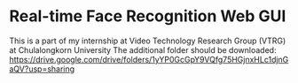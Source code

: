 # Real-time Face Recognition Web GUI
This is a part of my internship at Video Technology Research Group (VTRG) at Chulalongkorn University
The additional folder should be downloaded: https://drive.google.com/drive/folders/1yYP0GcGpY9VQfg75HGjnxHLc1djnGaQV?usp=sharing
